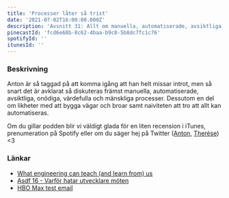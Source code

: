 ```yaml
---
title: 'Processer låter så trist'
date: '2021-07-02T16:00:00.000Z'
description: 'Avsnitt 31: Allt om manuella, automatiserade, avsiktliga, onödiga, värdefulla och mänskliga processer.'
pinecastId: 'fcd6e68b-8c62-4baa-b9c8-5b8dc7fc1c76'
spotifyId: ''
itunesId: ''
---
```


### Beskrivning

Anton är så taggad på att komma igång att han helt missar introt, men så snart det är avklarat så diskuteras främst manuella, automatiserade, avsiktliga, onödiga, värdefulla och mänskliga processer. Dessutom en del om likheter med att bygga vägar och broar samt naiviteten att tro att allt kan automatiseras.

Om du gillar podden blir vi väldigt glada för en liten recension i iTunes, prenumeration på Spotify eller om du säger hej på Twitter ([Anton](https://twitter.com/Awnton), [Therése](https://twitter.com/tkomstadius)) <3

### Länkar

- [What engineering can teach (and learn from) us](https://www.hillelwayne.com/post/crossover-project/what-we-can-learn/)
- [Asdf 16 - Varför hatar utvecklare möten](https://asdf.pizza/16-varfor-hatar-utvecklare-moten/)
- [HBO Max test email](https://twitter.com/hbomaxhelp/status/1405712235108917249)
